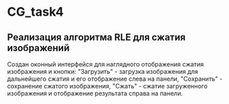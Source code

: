 # CG_task4
## Реализация алгоритма RLE для сжатия изображений

Создан оконный интерфейся для наглядного отображения сжатия изображения и кнопки: 
"Загрузить" - загрузка изображения для дальнейшего сжатия и его отображение слева на панели, 
"Сохранить" - сохранение сжатого изображения,
"Сжать" - сжатие загруженного изображения и отображение результата справа на панели.
